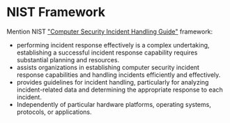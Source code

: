 # NIST Framework

Mention NIST ["Computer Security Incident Handling Guide"](http://nvlpubs.nist.gov/nistpubs/SpecialPublications/NIST.SP.800-61r2.pdf) framework:

* performing incident response effectively is a complex undertaking, establishing a successful incident response capability requires substantial planning and resources.
* assists organizations in establishing computer security incident response capabilities and handling incidents efficiently and effectively.
* provides guidelines for incident handling, particularly for analyzing incident-related data and determining the appropriate response to each incident.
* Independently of particular hardware platforms, operating systems, protocols, or applications.
